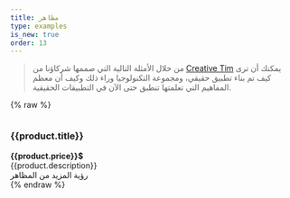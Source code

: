 ```yaml
---
title: مظاهر
type: examples
is_new: true
order: 13
---
```

> من خلال الأمثلة التالية التي صممها شركاؤنا من [Creative Tim](https://creative-tim.com?affiliate_id=116187) يمكنك أن ترى كيف تم بناء تطبيق حقيقي، ومجموعة التكنولوجيا وراء ذلك وكيف أن معظم المفاهيم التي تعلمتها تنطبق حتى الآن في التطبيقات الحقيقية.

{% raw %}
<div id="themes-example" class="themes-grid">
   <div v-for="product in products" :key="product.name" class="item-preview">
     <a class="item-preview-img" :href="`https://www.creative-tim.com/product/${product.name}?affiliate_id=${affiliateId}`" rel="nofollow">
     <img :src="`https://raw.githubusercontent.com/creativetimofficial/public-assets/master/${product.name}/${product.name}.jpg`" :alt="`${product.title} - ${product.description}`"></a>
     <div class="item-preview-title-container">
      <h3 :id="product.name" data-type="theme-product-title" class="item-preview-title" :class="{'free': product.free}">{{product.title}}</h3>
      <b v-if="product.price" class="item-preview-price">{{product.price}}$</b>
     </div>
     <div class="item-preview-description">{{product.description}}</div>
   </div>
   <div class="see-more-container">
    <a :href="`https://www.creative-tim.com/bootstrap-themes/vuejs-themes?affiliate_id=${affiliateId}`"
       class="button white see-more-link">
       رؤية المزيد من المظاهر
    </a>
   </div>
</div>
<script>
new Vue({
  el: '#themes-example',
  data: {
    affiliateId: 116187,
    products: [
      {
        name: 'vue-argon-design-system',
        title: 'Vue Argon Design System',
        free: true,
        description: 'Free Vue.js Design System'
      },
      {
        name: 'vue-black-dashboard-pro',
        title: 'Vue Black Dashboard Pro',
        free: false,
        price: 59,
        description: 'Premium Vue.js Admin Template'
      },
      {
        name: 'vue-paper-dashboard-2-pro',
        title: 'Vue Paper Dashboard 2 Pro',
        free: false,
        price: 59,
        description: 'Premium Vue.js Admin Template'
      },
      {
        name: 'vue-material-kit',
        title: 'Vue Material Kit',
        free: true,
        description: 'Free Vue.js UI Kit'
      },
      {
        name: 'vue-black-dashboard',
        title: 'Vue Black Dashboard',
        free: true,
        description: 'Free Vue.js Admin Template'
      },
      {
        name: 'vue-now-ui-kit-pro',
        title: 'Vue Now UI Kit Pro',
        free: false,
        price: 79,
        description: 'Premium Vue.js UI Kit'
      },
      {
        name: 'vue-now-ui-dashboard-pro',
        title: 'Vue Now UI Dashboard Pro',
        free: false,
        price: 59,
        description: 'Premium Vue.js Admin Template'
      },
      {
        name: 'vue-now-ui-kit',
        title: 'Vue Now UI Kit',
        free: true,
        description: 'Free Vue.js UI Kit'
      },
      {
        name: 'vue-light-bootstrap-dashboard-pro',
        title: 'Vue Light Bootstrap Dashboard Pro',
        free: false,
        price: 49,
        description: 'Premium Vue.js Admin Template'
      },
      {
        name: 'vue-material-dashboard-pro',
        title: 'Vue Material Dashboard Pro',
        free: false,
        price: 59,
        description: 'Premium Vue.js Admin Template'
      },
      {
        name: 'vue-material-kit-pro',
        title: 'Vue Material Kit Pro',
        free: false,
        price: 89,
        description: 'Premium Vue.js UI Kit'
      },
      {
        name: 'vue-light-bootstrap-dashboard',
        title: 'Vue Light Bootstrap Dashboard',
        free: true,
        description: 'Free Vue.js Admin Template'
      }
    ]
  }
})
</script>
{% endraw %}
